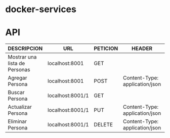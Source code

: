 # docker-services
# API

| DESCRIPCION  | URL               | PETICION | HEADER  | RESPUESTA
| ------ |-------------------|----------| ------ | ------ |
| Mostrar una lista de Personas | localhost:8001    | GET      | | JSON | 
| Agregar Persona | localhost:8001    | POST     | Content-Type: application/json |
| Buscar Persona | localhost:8001/1  | GET      |   | JSON
| Actualizar Persona | localhost:8001/1  | PUT      | Content-Type: application/json |
| Eliminar Persona | localhost:8001/1  |  DELETE  | Content-Type: application/json
